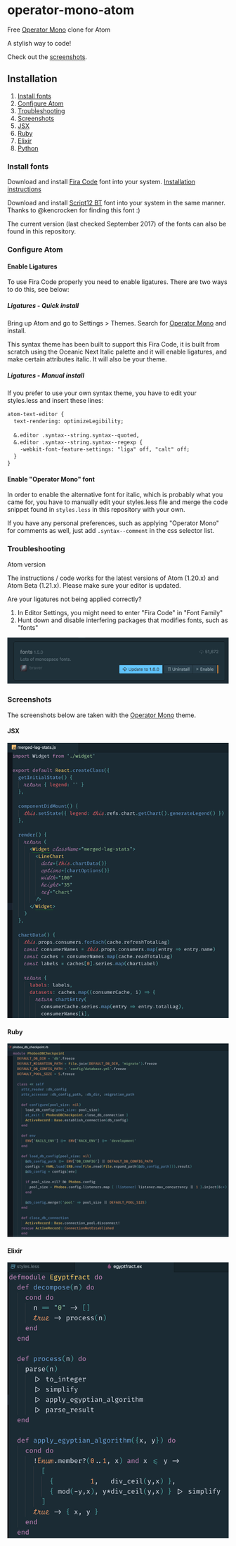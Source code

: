 # operator-mono-atom
Free [Operator Mono](http://www.typography.com/blog/introducing-operator) clone for Atom

A stylish way to code!

Check out the [screenshots](#screenshots).

## Installation

1. [Install fonts](#install-fonts)
1. [Configure Atom](#configure-atom)
1. [Troubleshooting](#troubleshooting)
1. [Screenshots](#screenshots)
  1. [JSX](#screenshot-jsx)
  1. [Ruby](#screenshot-ruby)
  1. [Elixir](#screenshot-elixir)
  1. [Python](#screenshot-python)

### <a name="install-fonts"></a> Install fonts

Download and install [Fira Code](https://github.com/tonsky/FiraCode) font into your system. [Installation instructions](https://github.com/tonsky/FiraCode/wiki)

Download and install [Script12 BT](https://www.myfontsfree.com/134618/script12pitchbt.htm) font into your system in the same manner. Thanks to @kencrocken for finding this font :)

The current version (last checked September 2017) of the fonts can also be found in this repository.

### <a name="configure-atom"></a> Configure Atom

#### Enable Ligatures

To use Fira Code properly you need to enable ligatures. There are two ways to do this, see below:

##### Ligatures - Quick install

Bring up Atom and go to Settings > Themes. Search for [Operator Mono](https://atom.io/themes/operator-mono) and install.

This syntax theme has been built to support this Fira Code, it is built from scratch using the Oceanic Next Italic palette and it will enable ligatures, and make certain attributes italic. It will also be your theme.

##### Ligatures - Manual install

If you prefer to use your own syntax theme, you have to edit your styles.less and insert these lines:

```
atom-text-editor {
  text-rendering: optimizeLegibility;

  &.editor .syntax--string.syntax--quoted,
  &.editor .syntax--string.syntax--regexp {
    -webkit-font-feature-settings: "liga" off, "calt" off;
  }
}
```

#### Enable "Operator Mono" font

In order to enable the alternative font for italic, which is probably what you came for, you have to manually edit your styles.less file and merge the code snippet found in `styles.less` in this repository with your own.

If you have any personal preferences, such as applying "Operator Mono" for comments as well, just add `.syntax--comment` in the css selector list.

### <a name="troubleshooting"></a> Troubleshooting

Atom version

The instructions / code works for the latest versions of Atom (1.20.x) and Atom Beta (1.21.x). Please make sure your editor is updated.

Are your ligatures not being applied correctly?

1. In Editor Settings, you might need to enter "Fira Code" in "Font Family"
1. Hunt down and disable interfering packages that modifies fonts, such as "fonts"

![Screenshot of example bad package fonts](img/fonts.png)

### <a name="screenshots"></a> Screenshots

The screenshots below are taken with the [Operator Mono](https://github.com/klippx/operator-mono) theme.

#### <a name="screenshot-jsx"></a> JSX

![Screenshot of JSX](img/JSX.png)

#### <a name="screenshot-ruby"></a> Ruby

![Screenshot of Ruby](img/ruby.png)

#### <a name="screenshot-elixir"></a> Elixir

![Screenshot of Elixir](img/elixir.png)
